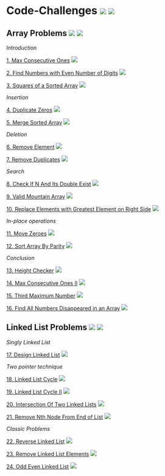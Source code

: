 # Code-Challenges ![](https://img.shields.io/badge/Easy-19-green?style=for-the-badge) ![](https://img.shields.io/badge/Medium-5-yellow?style=for-the-badge)

## Array Problems ![](https://img.shields.io/badge/Easy-15-green) ![](https://img.shields.io/badge/Medium-1-yellow)
*Introduction*

[1. Max Consecutive Ones](https://github.com/nmpegetis/Code-Challenges/tree/main/01.MaxConsecutiveOnes) ![](https://img.shields.io/badge/Easy-green)

[2. Find Numbers with Even Number of Digits](https://github.com/nmpegetis/Code-Challenges/tree/main/02.FindNumbersWithEvenNumberOfDigits) ![](https://img.shields.io/badge/Easy-green)

[3. Squares of a Sorted Array](https://github.com/nmpegetis/Code-Challenges/tree/main/03.SquaresOfaSortedArray) ![](https://img.shields.io/badge/Easy-green)

*Insertion*

[4. Duplicate Zeros](https://github.com/nmpegetis/Code-Challenges/tree/main/04.DuplicateZeros) ![](https://img.shields.io/badge/Easy-green)

[5. Merge Sorted Array](https://github.com/nmpegetis/Code-Challenges/tree/main/05.MergeSortedArray) ![](https://img.shields.io/badge/Easy-green)

*Deletion*

[6. Remove Element](https://github.com/nmpegetis/Code-Challenges/tree/main/06.RemoveElement) ![](https://img.shields.io/badge/Easy-green)

[7. Remove Duplicates](https://github.com/nmpegetis/Code-Challenges/tree/main/07.RemoveDuplicates) ![](https://img.shields.io/badge/Easy-green)

*Search*

[8. Check If N And Its Double Exist](https://github.com/nmpegetis/Code-Challenges/tree/main/08.CheckIfnAndItsDoubleExistInArray) ![](https://img.shields.io/badge/Easy-green)

[9. Valid Mountain Array](https://github.com/nmpegetis/Code-Challenges/tree/main/09.ValidMountainArray) ![](https://img.shields.io/badge/Easy-green)

[10. Replace Elements with Greatest Element on Right Side](https://github.com/nmpegetis/Code-Challenges/tree/main/10.ReplaceElementsWithGreatestElementOnRightSide)  ![](https://img.shields.io/badge/Easy-green)

*In-place operations*

[11. Move Zeroes](https://github.com/nmpegetis/Code-Challenges/tree/main/11.MoveZeroes) ![](https://img.shields.io/badge/Easy-green)

[12. Sort Array By Parity](https://github.com/nmpegetis/Code-Challenges/tree/main/12.SortArrayByParity) ![](https://img.shields.io/badge/Easy-green)

*Conclusion*

[13. Height Checker](https://github.com/nmpegetis/Code-Challenges/tree/main/13.HeightChecker) ![](https://img.shields.io/badge/Easy-green)

[14. Max Consecutive Ones II](https://github.com/nmpegetis/Code-Challenges/tree/main/14.MaxConsecutiveOnesII) ![](https://img.shields.io/badge/Medium-yellow)

[15. Third Maximum Number](https://github.com/nmpegetis/Code-Challenges/tree/main/15.ThirdMaximumNumber) ![](https://img.shields.io/badge/Easy-green)

[16. Find All Numbers Disappeared in an Array](https://github.com/nmpegetis/Code-Challenges/tree/main/16.FindAllNumbersDisappearedinanArray) ![](https://img.shields.io/badge/Easy-green)

## Linked List Problems ![](https://img.shields.io/badge/Easy-4-green) ![](https://img.shields.io/badge/Medium-4-yellow)
*Singly Linked List*

[17. Design Linked List](https://github.com/nmpegetis/Code-Challenges/tree/main/17.DesignLinkedList) ![](https://img.shields.io/badge/Medium-yellow)

*Two pointer technique*

[18. Linked List Cycle](https://github.com/nmpegetis/Code-Challenges/tree/main/18.LinkedListCycle) ![](https://img.shields.io/badge/Easy-green)

[19. Linked List Cycle II](https://github.com/nmpegetis/Code-Challenges/tree/main/19.LinkedListCycleII) ![](https://img.shields.io/badge/Medium-yellow)

[20. Intersection Of Two Linked Lists](https://github.com/nmpegetis/Code-Challenges/tree/main/20.IntersectionOfTwoLinkedLists) ![](https://img.shields.io/badge/Easy-green)

[21. Remove Nth Node From End of List](https://github.com/nmpegetis/Code-Challenges/tree/main/21.RemoveNthNodeFromEndofList) ![](https://img.shields.io/badge/Medium-yellow)

*Classic Problems*

[22. Reverse Linked List](https://github.com/nmpegetis/Code-Challenges/tree/main/22.ReverseLinkedList) ![](https://img.shields.io/badge/Easy-green)

[23. Remove Linked List Elements](https://github.com/nmpegetis/Code-Challenges/tree/main/23.RemoveLinkedListElements) ![](https://img.shields.io/badge/Easy-green)

[24. Odd Even Linked List](https://github.com/nmpegetis/Code-Challenges/tree/main/24.OddEvenLinkedList) ![](https://img.shields.io/badge/Medium-yellow)